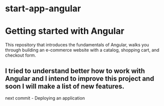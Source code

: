 # start-app-angular

# Getting started with Angular

This repository that introduces the fundamentals of Angular, walks you through building an e-commerce website with a catalog, shopping cart, and checkout form.

I tried to understand better how to work with Angular and I intend to improve this project and soon I will make a list of new features.
----

next commit - Deploying an application
